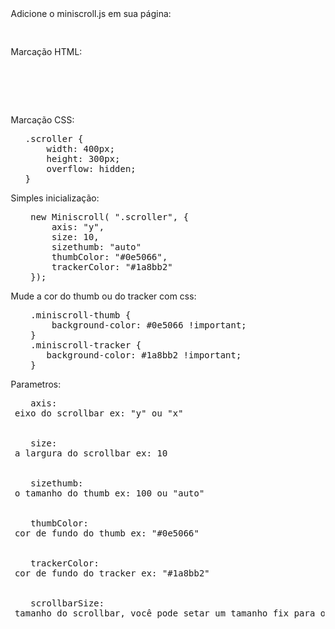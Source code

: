<legend>Adicione o miniscroll.js em sua página:</legend>
<pre>
    <script src="miniscroll.js"></script>
</pre>

<legend>Marcação HTML:</legend>
<pre>
    <div class="scroller">
    </div>
</pre>

<legend>Marcação CSS:</legend>
<pre>
   .scroller {
       width: 400px;
       height: 300px;
       overflow: hidden;
   }
</pre>

<legend>Simples inicialização:</legend>
<pre>
    new Miniscroll( ".scroller", {
        axis: "y",
        size: 10,
        sizethumb: "auto"
        thumbColor: "#0e5066",
        trackerColor: "#1a8bb2"
    });
</pre>

<legend>Mude a cor do thumb ou do tracker com css:</legend>
<pre>
    .miniscroll-thumb {
        background-color: #0e5066 !important;
    }
    .miniscroll-tracker {
       background-color: #1a8bb2 !important;
    }
</pre>

<legend>Parametros:</legend>
<pre>
    <span class="code-var">axis</span>:<br /> eixo do scrollbar <span class="code-attr">ex: "y" ou "x"</span><br /><br />
    <span class="code-var">size</span>:<br /> a largura do scrollbar <span class="code-attr">ex: 10</span><br /><br />
    <span class="code-var">sizethumb</span>:<br /> o tamanho do thumb <span class="code-attr">ex: 100 ou "auto"</span><br /><br />
    <span class="code-var">thumbColor</span>:<br /> cor de fundo do thumb <span class="code-attr">ex: "#0e5066"</span><br /><br />
    <span class="code-var">trackerColor</span>:<br /> cor de fundo do tracker <span class="code-attr">ex: "#1a8bb2"</span><br /><br />
    <span class="code-var">scrollbarSize</span>:<br /> tamanho do scrollbar, você pode setar um tamanho fix para o scrollbar <span class="code-attr">ex: 300 isso deixara o scrollbar com a altura de 300px</span>
</pre>